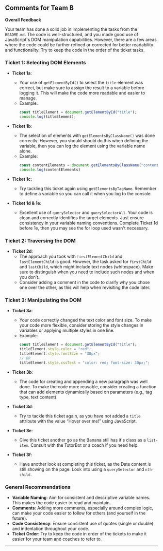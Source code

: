 ## Comments for Team B

**Overall Feedback**

Your team has done a solid job in implementing the tasks from the `README.md`. The code is well-structured, and you made good use of JavaScript's DOM manipulation capabilities. However, there are a few areas where the code could be further refined or corrected for better readability and functionality. Try to keep the code in the order of the ticket tasks.

### **Ticket 1: Selecting DOM Elements**

- **Ticket 1a**: 
    - Your use of `getElementById()` to select the `title` element was correct, but make sure to assign the result to a variable before logging it. This will make the code more readable and easier to manage.
    - Example:
      ```javascript
      const titleElement = document.getElementById("title");
      console.log(titleElement);
      ```

- **Ticket 1b**:
    - The selection of elements with `getElementsByClassName()` was done correctly. However, you should should do this when defining the variable, then you can log the element using the variable name alone.
    - Example:
      ```javascript
      const contentElements = document.getElementsByClassName("content");
      console.log(contentElements)
      ```

- **Ticket 1c**:
   - Try tackling this ticket again using `getElementsByTagName`. Remember to define a variable so you can call it when you log to the console.

- **Ticket 1d & 1e**:
    - Excellent use of `querySelector` and `querySelectorAll`. Your code is clean and correctly identifies the target elements. Just ensure consistency in your variable naming conventions. Complete Ticket 1d before 1e, then you may see the for loop used wasn't necessary.

### **Ticket 2: Traversing the DOM**
    
- **Ticket 2d**:
    - The approach you took with `firstElementChild` and `lastElementChild` is good. However, the task asked for `firstChild` and `lastChild`, which might include text nodes (whitespace). Make sure to distinguish when you need to include such nodes and when you don’t.
    - Consider adding a comment in the code to clarify why you chose one over the other, as this will help when revisiting the code later.

### **Ticket 3: Manipulating the DOM**

- **Ticket 3a**:
    - Your code correctly changed the text color and font size. To make your code more flexible, consider storing the style changes in variables or applying multiple styles in one line.
    - Example:
      ```javascript
      const titleElement = document.getElementById("title");
      titleElement.style.color = "red";
      titleElement.style.fontSize = "30px";
      // OR
      titleElement.style.cssText = "color: red; font-size: 30px;";
      ```

- **Ticket 3b**:
    - The code for creating and appending a new paragraph was well done. To make the code more reusable, consider creating a function that can add elements dynamically based on parameters (e.g., tag type, text content).

- **Ticket 3d**:
    - Try to tackle this ticket again, as you have not added a `title` attribute with the value “Hover over me!” using JavaScript.

- **Ticket 3e**:
    - Give this ticket another go as the Banana still has it's class as a `list-item`. Consult with the TutorBot or a coach if you need help.

- **Ticket 3f**:
    - Have another look at completing this ticket, as the Date content is still showing on the page. Look into using a `querySelector` and `nth-child`.


### **General Recommendations**

- **Variable Naming**: Aim for consistent and descriptive variable names. This makes the code easier to read and maintain.
- **Comments**: Adding more comments, especially around complex logic, can make your code easier to follow for others (and yourself in the future).
- **Code Consistency**: Ensure consistent use of quotes (single or double) and indentation throughout your code.
- **Ticket Order**: Try to keep the code in order of the tickets to make it easier for your team and coaches to refer to.

--- 

